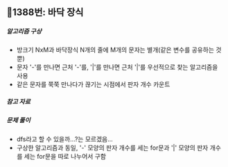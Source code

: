 ## 📝1388번: 바닥 장식
##### 알고리즘 구상
- 방크기 NxM과 바닥장식 N개의 줄에 M개의 문자는 별개(같은 변수를 공유하는 것뿐)
- 문자 '-'를 만나면 근처 '-'를, '|'를 만나면 근처 '|'를 우선적으로 찾는 알고리즘을 사용
- 같은 문자를 쭉쭉 만나다가 끊기는 시점에서 판자 개수 카운트

##### 참고 자료

##### 문제 풀이
- dfs라고 할 수 있을까...?는 모르겠음...
- 구상한 알고리즘과 동일, '-' 모양의 판자 개수를 세는 for문과 '|' 모양의 판자 개수를 세는 for문을 따로 나누어서 구함
